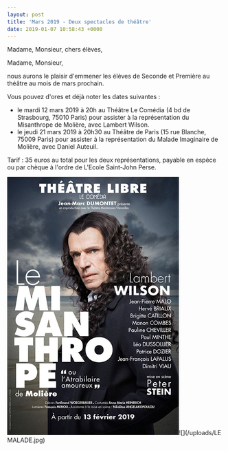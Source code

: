 ```yaml
---
layout: post
title: 'Mars 2019 - Deux spectacles de théâtre'
date: 2019-01-07 10:58:43 +0000
---
```

Madame, Monsieur, chers élèves,

Madame, Monsieur, 

nous aurons le plaisir d'emmener les élèves de Seconde et Première au théâtre au mois de mars prochain.

Vous pouvez d'ores et déjà noter les dates suivantes :

- le mardi 12 mars 2019 à 20h au Théâtre Le Comédia (4 bd de Strasbourg, 75010 Paris) pour assister à la représentation du Misanthrope de Molière, avec Lambert Wilson.
- le jeudi 21 mars 2019 à 20h30 au Théâtre de Paris (15 rue Blanche, 75009 Paris) pour assister à la représentation du Malade Imaginaire de Molière, avec Daniel Auteuil.

Tarif : 35 euros au total pour les deux représentations, payable en espèce ou par chèque à l'ordre de L'Ecole Saint-John Perse.

![](/uploads/LE-MISANTHROPE-10-2018.jpg)![](/uploads/LE MALADE.jpg)
